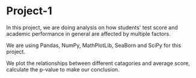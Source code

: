 # Project-1


In this project, we are doing analysis on how students' test score and academic performance in general are affected by multiple factors.

We are using Pandas, NumPy, MathPlotLib, SeaBorn and SciPy for this project. 

We plot the relationships between different catagories and average score, calculate the p-value to make our conclusion.
